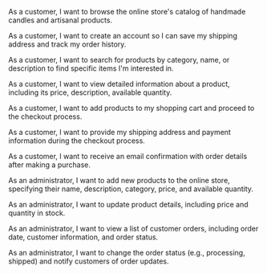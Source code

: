 As a customer, I want to browse the online store's catalog of handmade candles and artisanal products.

As a customer, I want to create an account so I can save my shipping address and track my order history.

As a customer, I want to search for products by category, name, or description to find specific items I'm interested in.

As a customer, I want to view detailed information about a product, including its price, description, available quantity.

As a customer, I want to add products to my shopping cart and proceed to the checkout process.

As a customer, I want to provide my shipping address and payment information during the checkout process.

As a customer, I want to receive an email confirmation with order details after making a purchase.

As an administrator, I want to add new products to the online store, specifying their name, description, category, price, and available quantity.

As an administrator, I want to update product details, including price and quantity in stock.

As an administrator, I want to view a list of customer orders, including order date, customer information, and order status.

As an administrator, I want to change the order status (e.g., processing, shipped) and notify customers of order updates.